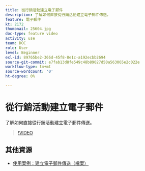 ```yaml
---
title: 從行銷活動建立電子郵件
description: 了解如何直接從行銷活動建立電子郵件傳送。
feature: 電子郵件
kt: 2172
thumbnail: 25604.jpg
doc-type: feature video
activity: use
team: DOC
role: User
level: Beginner
exl-id: 89765be2-366d-45f8-8e1c-a192ecbb2694
source-git-commit: e7fab13d8fe549c48b89027d50a563065e2c022e
workflow-type: tm+mt
source-wordcount: '0'
ht-degree: 0%

---
```


# 從行銷活動建立電子郵件

了解如何直接從行銷活動建立電子郵件傳送。

>[!VIDEO](https://video.tv.adobe.com/v/25604?quality=12)

## 其他資源

* [使用案例：建立電子郵件傳送（檔案）](https://experienceleague.adobe.com/docs/campaign-classic/using/designing-content/editing-html-content/use-case--creating-an-email-delivery.html)
